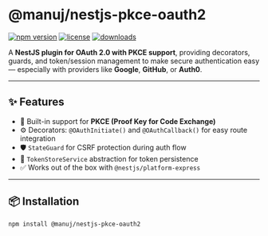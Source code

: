 # @manuj/nestjs-pkce-oauth2

[![npm version](https://img.shields.io/npm/v/@manuj/nestjs-pkce-oauth2.svg)](https://www.npmjs.com/package/@manuj/nestjs-pkce-oauth2)
[![license](https://img.shields.io/npm/l/@manuj/nestjs-pkce-oauth2.svg)](LICENSE)
[![downloads](https://img.shields.io/npm/dm/@manuj/nestjs-pkce-oauth2.svg)](https://www.npmjs.com/package/@manuj/nestjs-pkce-oauth2)

A **NestJS plugin for OAuth 2.0 with PKCE support**, providing decorators, guards, and token/session management to make secure authentication easy — especially with providers like **Google**, **GitHub**, or **Auth0**.

---

## ✨ Features

- 🔐 Built-in support for **PKCE (Proof Key for Code Exchange)**
- ⚙️ Decorators: `@OAuthInitiate()` and `@OAuthCallback()` for easy route integration
- 🛡️ `StateGuard` for CSRF protection during auth flow
- 🧠 `TokenStoreService` abstraction for token persistence
- ✅ Works out of the box with `@nestjs/platform-express`

---

## 📦 Installation

```bash
npm install @manuj/nestjs-pkce-oauth2
